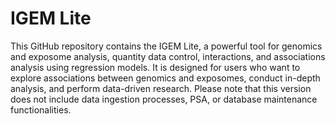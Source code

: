 # IGEM Lite

This GitHub repository contains the IGEM Lite, a powerful tool for genomics and exposome analysis, quantity data control, interactions, and associations analysis using regression models. It is designed for users who want to explore associations between genomics and exposomes, conduct in-depth analysis, and perform data-driven research. Please note that this version does not include data ingestion processes, PSA, or database maintenance functionalities.